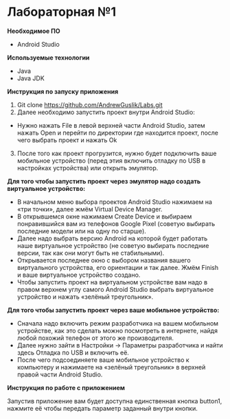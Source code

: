 # Лабораторная №1
**Необходимое ПО**
* Android Studio

**Используемые технологии**
* Java
* Java JDK

**Инструкция по запуску приложения**

1. Git clone https://github.com/AndrewGuslik/Labs.git
2. Далее необходимо запустить проект внутри Android Studio:
* Нужно нажать File в левой верхней части Android Studio, затем нажать Open и перейти по директории где находится проект, после чего выбрать проект и нажать Ok
3. После того как проект прогрузится, нужно будет подключить ваше мобильное устройство (перед этия включить отладку по USB в настройках устройства) или открыть эмулятор.

**Для того чтобы запустить проект через эмулятор надо создать виртуальное устройство:**
* В начальном меню выбора проектов Android Studio нажимаем на «три точки», далее жмём Virtual Device Manager.
* В открывшемся окне нажимаем Create Device и выбираем понравившийся вам из телефонов Google Pixel (советую выбирать последние модели или на одну по старше).
* Далее надо выбрать версию Android на которой будет работать наше виртуальное устройство (не советую выбирать последние версии, так как они могут быть не стабильными).
* Открывается последнее окно с выбором названия вашего виртуального устройства, его ориентации и так далее. Жмём Finish и ваше виртуальное устройство создано.
* Чтобы запустить проект на виртуальном устройстве вам надо в правом верхнем углу самого Android Studio выбрать виртуальное устройство и нажать «зелёный треугольник».

**Для того чтобы запустить проект через ваше мобильное устройство:**
* Сначала надо включить режим разработчика на вашем мобильном устройстве, как это сделать можно посмотреть в интернете, найдя любой похожий телефон от этого же производителя.
* Далее нужно зайти в Настройки -> Параметры разработчика и найти здесь Отладка по USB и включить её.
* После чего подсоединяете ваше мобильное устройство к компьютеру и нажимаете на «зелёный треугольник» в верхней правой части Android Studio.

**Инструкция по работе с приложением**

Запустив приложение вам будет доступна единственная кнопка button1, нажмите её чтобы передать параметр заданный внутри кнопки.
